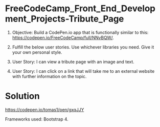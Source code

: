 # FreeCodeCamp_Front_End_Development_Projects-Tribute_Page


1) Objective: Build a CodePen.io app that is functionally similar to this: https://codepen.io/FreeCodeCamp/full/NNvBQW/.

2) Fulfill the below user stories. Use whichever libraries you need. Give it your own personal style.

3) User Story: I can view a tribute page with an image and text.

4) User Story: I can click on a link that will take me to an external website with further information on the topic.

# Solution

https://codepen.io/tomas1/pen/gxqJJY

Frameworks used: Bootstrap 4. 
